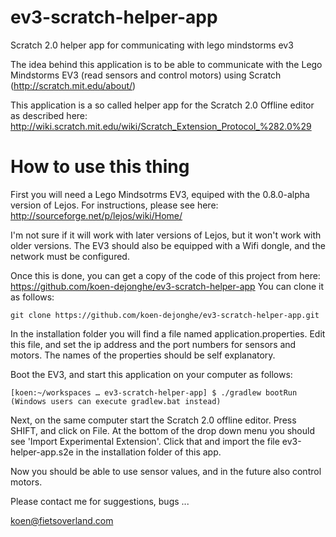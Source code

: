 ev3-scratch-helper-app
======================

Scratch 2.0 helper app for communicating with lego mindstorms ev3

The idea behind this application is to be able to communicate with the Lego Mindstorms EV3 
(read sensors and control motors) using Scratch (http://scratch.mit.edu/about/)
  
This application is a so called helper app for the Scratch 2.0 Offline editor as described here:
http://wiki.scratch.mit.edu/wiki/Scratch_Extension_Protocol_%282.0%29

How to use this thing
=====================
First you will need a Lego Mindsotrms EV3, equiped with the 0.8.0-alpha version of Lejos.
For instructions, please see here: http://sourceforge.net/p/lejos/wiki/Home/

I'm not sure if it will work with later versions of Lejos, but it won't work with older versions.
The EV3 should also be equipped with a Wifi dongle, and the network must be configured.

Once this is done, you can get a copy of the code of this project from here:
https://github.com/koen-dejonghe/ev3-scratch-helper-app
You can clone it as follows: 
```
git clone https://github.com/koen-dejonghe/ev3-scratch-helper-app.git
```

In the installation folder you will find a file named application.properties.
Edit this file, and set the ip address and the port numbers for sensors and motors.
The names of the properties should be self explanatory.

Boot the EV3, and start this application on your computer as follows:
```
[koen:~/workspaces … ev3-scratch-helper-app] $ ./gradlew bootRun
(Windows users can execute gradlew.bat instead) 
```

Next, on the same computer start the Scratch 2.0 offline editor.
Press SHIFT, and click on File.
At the bottom of the drop down menu you should see 'Import Experimental Extension'.
Click that and import the file ev3-helper-app.s2e in the installation folder of this app.

Now you should be able to use sensor values, and in the future also control motors.

Please contact me for suggestions, bugs ...

koen@fietsoverland.com 